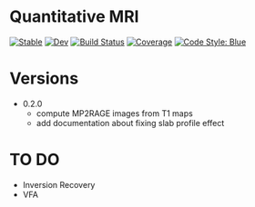 # Quantitative MRI

[![Stable](https://img.shields.io/badge/docs-stable-blue.svg)](https://aTrotier.github.io/QuantitativeMRI.jl/stable)
[![Dev](https://img.shields.io/badge/docs-dev-blue.svg)](https://aTrotier.github.io/QuantitativeMRI.jl/dev)
[![Build Status](https://github.com/aTrotier/quantitativeMRI.jl/actions/workflows/CI.yml/badge.svg?branch=main)](https://github.com/aTrotier/quantitativeMRI.jl/actions/workflows/CI.yml?query=branch%3Amain)
[![Coverage](https://codecov.io/gh/aTrotier/quantitativeMRI.jl/branch/main/graph/badge.svg)](https://codecov.io/gh/aTrotier/QuantitativeMRI.jl)
[![Code Style: Blue](https://img.shields.io/badge/code%20style-blue-4495d1.svg)](https://github.com/invenia/BlueStyle)

# Versions 
- 0.2.0
  - compute MP2RAGE images from T1 maps
  - add documentation about fixing slab profile effect

# TO DO
- Inversion Recovery
- VFA
